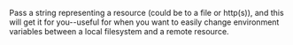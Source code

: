 Pass a string representing a resource (could be to a file or http(s)), and this will get it for you--useful for when you want to easily change environment variables between a local filesystem and a remote resource.
